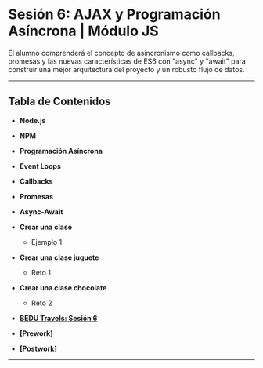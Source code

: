 # Sesión 6: AJAX y Programación Asíncrona | Módulo JS

El alumno comprenderá el concepto de asincronismo como callbacks, promesas y las nuevas características de ES6 con "async" y "await" para construir una mejor arquitectura del proyecto y un robusto flujo de datos. 


***

## Tabla de Contenidos
  
  - **Node.js**
  - **NPM**
  - **Programación Asíncrona**
  - **Event Loops**
  - **Callbacks**
  - **Promesas**
  - **Async-Await**
  
  
  
  
  
  - **Crear una clase**
    - Ejemplo 1
 
  - **Crear una clase juguete**
    - Reto 1
    
  - **Crear una clase chocolate**
    - Reto 2
    
    
  - **[BEDU Travels: Sesión 6](https://github.com/mikenieva/B1-Programacion-Con-Javascript-Expert/blob/master/BEDU-Travels.md#sesi%C3%B3n-6-asincron%C3%ADa)**
  
  - **[Prework]**
  - **[Postwork]**
  
***

